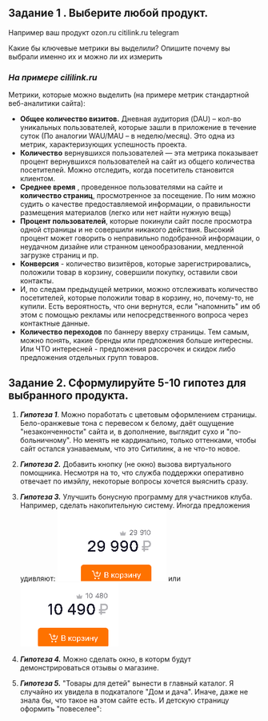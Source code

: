 ## Задание 1 . Выберите любой продукт.
Например ваш продукт
ozon.ru
citilink.ru
telegram

Какие бы ключевые метрики вы выделили? Опишите почему вы выбрали именно их и можно ли их измерить 


### _На примере cililink.ru_

Метрики, которые можно выделить (на примере метрик стандартной веб-аналитики сайта):
- **Общее количество визитов.**  Дневная аудитория (DAU) – кол-во уникальных пользователей, которые зашли в приложение в течение суток (По аналогии WAU/MAU – в неделю/месяц). Это одна из метрик, характеризующих успешность проекта. 
-  **Количество** вернувшихся пользователей — эта метрика показывает процент вернувшихся пользователей на сайт из общего количества посетителей. Можно отследить, когда посетитель становится клиентом.
- **Среднее время** , проведенное пользователями на сайте и **количество страниц**, просмотренное за посещение. По ним можно судить о качестве предоставляемой информации, о правильности размещения материалов (легко или нет найти нужную вещь)
- **Процент пользователей**, которые покинули сайт после просмотра одной страницы и не совершили никакого действия.  Высокий процент может говорить о неправильно подобранной информации, о неудачном дизайне или странном ценообразовании, медленной загрузке страниц и пр.
- **Конверсия** - количество визитёров, которые зарегистрировались, положили товар в корзину, совершили покупку, оставили свои контакты.
- И, по следам предыдущей метрики, можно отслеживать количество посетителей, которые положили товар в корзину, но, почему-то, не купили. Есть вероятность, что они вернутся, если "напомнить" им об этом с помощью рекламы или непосредственного вопроса через контактные данные.
- **Количество переходов** по баннеру вверху страницы. Тем самым, можно понять, какие бренды или предложения больше интересны. Или ЧТО интересней - предложения рассрочек и скидок либо предложения отдельных групп товаров.

## Задание 2. Сформулируйте 5-10 гипотез для выбранного продукта.

1. **_Гипотеза 1_**. Можно поработать с цветовым оформлением страницы. Бело-оранжевые тона с перевесом к белому, даёт ощущение "незаконченности" сайта и, в дополнение, выглядит сухо и "по-больничному". Но менять не кардинально, только оттенками, чтобы сайт остался узнаваемым, что это Ситилинк, а не что-то новое.

2. **_Гипотеза 2._** Добавить кнопку (не окно) вызова виртуального помощника. Несмотря на то, что служба поддержки оперативно отвечает по имэйлу, некоторые вопросы хочется выяснить сразу.

3. **_Гипотеза 3._** Улучшить бонусную программу для участников клуба. Например, сделать накопительную систему. Иногда предложения удивляют:
![pic](/price1.png?raw=true) или ![pic](/price2.png?raw=true)

4. **_Гипотеза 4._** Можно сделать окно, в которм будут демонстрироваться отзывы о магазине.

5. **_Гипотеза 5._** "Товары для детей" вынести в главный каталог. Я случайно их увидела в подкаталоге "Дом и дача". Иначе, даже не знала бы, что такое на этом сайте есть. И детскую страницу оформить "повеселее": 

